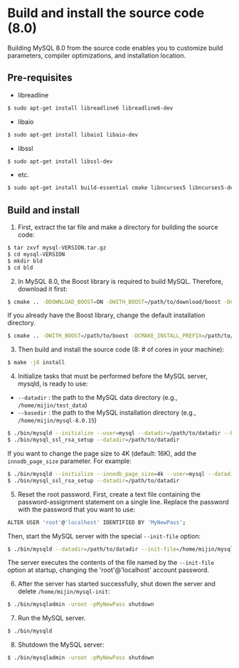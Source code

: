# Build and install the source code (8.0)

Building MySQL 8.0 from the source code enables you to customize build parameters, compiler optimizations, and installation location.

## Pre-requisites

- libreadline

```bash
$ sudo apt-get install libreadline6 libreadline6-dev
```

- libaio

```bash
$ sudo apt-get install libaio1 libaio-dev
```

- libssl


```bash
$ sudo apt-get install libssl-dev
```

- etc.

```bash
$ sudo apt-get install build-essential cmake libncurses5 libncurses5-dev bison pkg-config
```

## Build and install

1. First, extract the tar file and make a directory for building the source code:

```bash
$ tar zxvf mysql-VERSION.tar.gz
$ cd mysql-VERSION
$ mkdir bld
$ cd bld
```

2. In MySQL 8.0, the Boost library is required to build MySQL. Therefore, download it first:

```bash
$ cmake .. -DDOWNLOAD_BOOST=ON -DWITH_BOOST=/path/to/download/boost -DCMAKE_INSTALL_PREFIX=/path/to/dir/bld
```

If you already have the Boost library, change the default installation directory.

```bash
$ cmake .. -DWITH_BOOST=/path/to/boost -DCMAKE_INSTALL_PREFIX=/path/to/dir/bld
```

3. Then build and install the source code (8: # of cores in your machine):

```bash
$ make -j8 install
```

4. Initialize tasks that must be performed before the MySQL server, mysqld, is ready to use:

- `--datadir` : the path to the MySQL data directory (e.g., `/home/mijin/test_data`)
- `--basedir` : the path to the MySQL installation directory (e.g., `/home/mijin/mysql-8.0.15`)

```bash
$ ./bin/mysqld --initialize --user=mysql --datadir=/path/to/datadir --basedir=/path/to/basedir
$ ./bin/mysql_ssl_rsa_setup --datadir=/path/to/datadir
```

If you want to change the page size to 4K (default: 16K), add the `innodb_page_size` parameter. For example:

```bash
$ ./bin/mysqld --initialize --innodb_page_size=4k --user=mysql --datadir=/path/to/datadir --basedir=/path/to/basedir
$ ./bin/mysql_ssl_rsa_setup --datadir=/path/to/datadir
```

5. Reset the root password. First, create a text file containing the password-assignment statement on a single line. Replace the password with the password that you want to use:

```bash
ALTER USER 'root'@'localhost' IDENTIFIED BY 'MyNewPass';
```

Then, start the MySQL server with the special `--init-file` option:

```bash
$ ./bin/mysqld --datadir=/path/to/datadir --init-file=/home/mijin/mysql-init
```

The server executes the contents of the file named by the `--init-file` option at startup, changing the 'root'@'localhost' account password.

6. After the server has started successfully, shut down the server and delete `/home/mijin/mysql-init`:

```bash
$ ./bin/mysqladmin -uroot -pMyNewPass shutdown
```

7. Run the MySQL server.

```bash
$ ./bin/mysqld
```

8. Shutdown the MySQL server:

```bash
$ ./bin/mysqladmin -uroot -pMyNewPass shutdown
```
